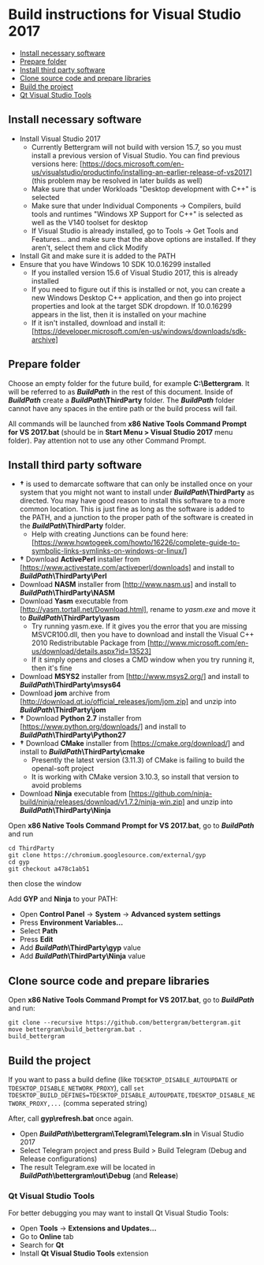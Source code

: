 # Build instructions for Visual Studio 2017

- [Install necessary software](#install-necessary-software)
- [Prepare folder](#prepare-folder)
- [Install third party software](#install-third-party-software)
- [Clone source code and prepare libraries](#clone-source-code-and-prepare-libraries)
- [Build the project](#build-the-project)
- [Qt Visual Studio Tools](#qt-visual-studio-tools)

## Install necessary software

* Install Visual Studio 2017
  * Currently Bettergram will not build with version 15.7, so you must install a previous version of Visual Studio. You can find previous versions here: [https://docs.microsoft.com/en-us/visualstudio/productinfo/installing-an-earlier-release-of-vs2017] (this problem may be resolved in later builds as well)
  * Make sure that under Workloads "Desktop development with C++" is selected
  * Make sure that under Individual Components -> Compilers, build tools and runtimes "Windows XP Support for C++" is selected as well as the V140 toolset for desktop
  * If Visual Studio is already installed, go to Tools -> Get Tools and Features... and make sure that the above options are installed. If they aren't, select them and click Modify
* Install Git and make sure it is added to the PATH
* Ensure that you have Windows 10 SDK 10.0.16299 installed
  * If you installed version 15.6 of Visual Studio 2017, this is already installed
  * If you need to figure out if this is installed or not, you can create a new Windows Desktop C++ application, and then go into project properties and look at the target SDK dropdown. If 10.0.16299 appears in the list, then it is installed on your machine
  * If it isn't installed, download and install it: [https://developer.microsoft.com/en-us/windows/downloads/sdk-archive]

## Prepare folder

Choose an empty folder for the future build, for example **C:\\Bettergram**. It will be referred to as ***BuildPath*** in the rest of this document. Inside of ***BuildPath*** create a ***BuildPath*\\ThirdParty** folder. The ***BuildPath*** folder cannot have any spaces in the entire path or the build process will fail.

All commands will be launched from **x86 Native Tools Command Prompt for VS 2017.bat** (should be in **Start Menu > Visual Studio 2017** menu folder). Pay attention not to use any other Command Prompt.

## Install third party software

* **†** is used to demarcate software that can only be installed once on your system that you might not want to install under ***BuildPath*\\ThirdParty** as directed. You may have good reason to install this software to a more common location. This is just fine as long as the software is added to the PATH, and a junction to the proper path of the software is created in the ***BuildPath*\\ThirdParty** folder.
  * Help with creating Junctions can be found here: [https://www.howtogeek.com/howto/16226/complete-guide-to-symbolic-links-symlinks-on-windows-or-linux/]
* **†** Download **ActivePerl** installer from [https://www.activestate.com/activeperl/downloads] and install to ***BuildPath*\\ThirdParty\\Perl**  
* Download **NASM** installer from [http://www.nasm.us] and install to ***BuildPath*\\ThirdParty\\NASM**
* Download **Yasm** executable from [http://yasm.tortall.net/Download.html], rename to *yasm.exe* and move it to ***BuildPath*\\ThirdParty\\yasm**
  * Try running yasm.exe. If it gives you the error that you are missing MSVCR100.dll, then you have to download and install the Visual C++ 2010 Redistributable Package from [http://www.microsoft.com/en-us/download/details.aspx?id=13523]
  * If it simply opens and closes a CMD window when you try running it, then it's fine
* Download **MSYS2** installer from [http://www.msys2.org/] and install to ***BuildPath*\\ThirdParty\\msys64**
* Download **jom** archive from [http://download.qt.io/official_releases/jom/jom.zip] and unzip into ***BuildPath*\\ThirdParty\\jom**
* **†** Download **Python 2.7** installer from [https://www.python.org/downloads/] and install to ***BuildPath*\\ThirdParty\\Python27**
* **†** Download **CMake** installer from [https://cmake.org/download/] and install to ***BuildPath*\\ThirdParty\\cmake**
  * Presently the latest version (3.11.3) of CMake is failing to build the openal-soft project
  * It is working with CMake version 3.10.3, so install that version to avoid problems
* Download **Ninja** executable from [https://github.com/ninja-build/ninja/releases/download/v1.7.2/ninja-win.zip] and unzip into ***BuildPath*\\ThirdParty\\Ninja**

Open **x86 Native Tools Command Prompt for VS 2017.bat**, go to ***BuildPath*** and run

    cd ThirdParty
    git clone https://chromium.googlesource.com/external/gyp
    cd gyp
    git checkout a478c1ab51
then close the window

Add **GYP** and **Ninja** to your PATH:

* Open **Control Panel** -> **System** -> **Advanced system settings**
* Press **Environment Variables...**
* Select **Path**
* Press **Edit**
* Add ***BuildPath*\\ThirdParty\\gyp** value
* Add ***BuildPath*\\ThirdParty\\Ninja** value

## Clone source code and prepare libraries

Open **x86 Native Tools Command Prompt for VS 2017.bat**, go to ***BuildPath*** and run:

    git clone --recursive https://github.com/bettergram/bettergram.git
    move bettergram\build_bettergram.bat .
    build_bettergram

## Build the project

If you want to pass a build define (like `TDESKTOP_DISABLE_AUTOUPDATE` or `TDESKTOP_DISABLE_NETWORK_PROXY`), call `set TDESKTOP_BUILD_DEFINES=TDESKTOP_DISABLE_AUTOUPDATE,TDESKTOP_DISABLE_NETWORK_PROXY,...` (comma seperated string)

After, call **gyp\refresh.bat** once again.

* Open ***BuildPath*\\bettergram\\Telegram\\Telegram.sln** in Visual Studio 2017
* Select Telegram project and press Build > Build Telegram (Debug and Release configurations)
* The result Telegram.exe will be located in ***BuildPath*\bettergram\out\Debug** (and **Release**)

### Qt Visual Studio Tools

For better debugging you may want to install Qt Visual Studio Tools:

* Open **Tools** -> **Extensions and Updates...**
* Go to **Online** tab
* Search for **Qt**
* Install **Qt Visual Studio Tools** extension
